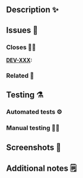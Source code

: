 ## Description :sparkles:

## Issues :bug:
### Closes :no_good_woman:
**[DEV-XXX](https://helsinkisolutionoffice.atlassian.net/browse/DEV-XXX):** 

### Related :handshake:

## Testing :alembic:
### Automated tests :gear:️

### Manual testing :construction_worker_man:

## Screenshots :camera_flash:

## Additional notes :spiral_notepad: